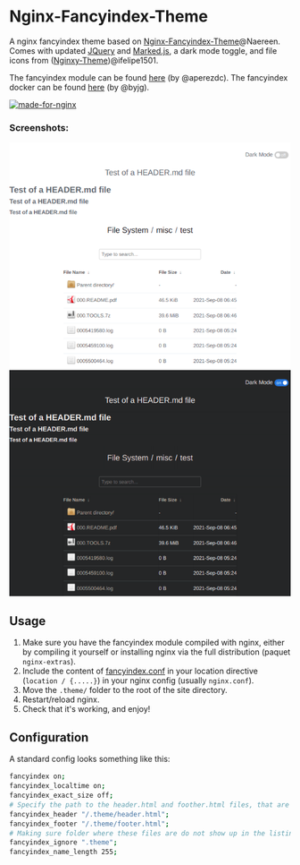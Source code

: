 # Nginx-Fancyindex-Theme
A nginx fancyindex theme based on [Nginx-Fancyindex-Theme](https://github.com/Naereen/Nginx-Fancyindex-Theme)@Naereen.
Comes with updated [JQuery](https://jquery.com/) and [Marked.js](https://github.com/markedjs/marked/), a dark mode toggle, and file icons from ([Nginxy-Theme](https://github.com/lfelipe1501/Nginxy/tree/master/Nginxy-Theme/images/icons))@ifelipe1501.

The fancyindex module can be found [here](https://github.com/aperezdc/ngx-fancyindex) (by @aperezdc).
The fancyindex docker can be found [here](https://github.com/byjg/docker-nginx-extras) (by @byjg).

[![made-for-nginx](https://img.shields.io/badge/Made%20for-nginx-1f425f.svg)](https://www.nginx.org/)


### Screenshots:
![light-theme](screenshots/light_theme_example.png)
![dark-theme](screenshots/dark_theme_example.png)

## Usage

1. Make sure you have the fancyindex module compiled with nginx, either by compiling it yourself or installing nginx via the full distribution (paquet `nginx-extras`).
2. Include the content of [fancyindex.conf](fancyindex.conf) in your location directive (`location / {.....}`) in your nginx config (usually `nginx.conf`).
3. Move the `.theme/` folder to the root of the site directory.
4. Restart/reload nginx.
5. Check that it's working, and enjoy!

## Configuration

A standard config looks something like this:

```bash
fancyindex on;
fancyindex_localtime on;
fancyindex_exact_size off;
# Specify the path to the header.html and foother.html files, that are server-wise,
fancyindex_header "/.theme/header.html";
fancyindex_footer "/.theme/footer.html";
# Making sure folder where these files are do not show up in the listing.
fancyindex_ignore ".theme";
fancyindex_name_length 255;
```

